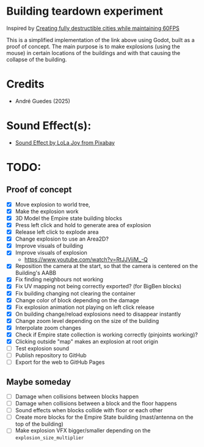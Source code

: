 # Building teardown experiment

Inspired by [Creating fully destructible cities while maintaining 60FPS](https://www.gamedeveloper.com/design/creating-fully-destructible-cities-while-maintaining-60fps)

This is a simplified implementation of the link above using Godot, built as a proof of concept.
The main purpose is to make explosions (using the mouse) in certain locations of the buildings and with that causing the collapse of the building.

# Credits

- André Guedes (2025)

# Sound Effect(s):

- [Sound Effect by LoLa Joy from Pixabay](https://pixabay.com/sound-effects/bomb-explosion-2-381970/)

# TODO:

## Proof of concept

* [x] Move explosion to world tree,
* [x] Make the explosion work
* [x] 3D Model the Empire state building blocks
* [x] Press left click and hold to generate area of explosion
* [x] Release left click to explode area
* [x] Change explosion to use an Area2D?
* [x] Improve visuals of building
* [x] Improve visuals of explosion
	* https://www.youtube.com/watch?v=RtJJVjjM_-Q 
* [x] Reposition the camera at the start, so that the camera is centered on the Building's AABB
* [x] Fix finding neighbours not working
* [x] Fix UV mapping not being correctly exported? (for BigBen blocks)
* [x] Fix building changing not clearing the container
* [x] Change color of block depending on the damage
* [x] Fix explosion animation not playing on left click release
* [x] On building change/reload explosions need to disappear instantly
* [x] Change zoom level depending on the size of the building
* [x] Interpolate zoom changes
* [x] Check if Empire state collection is working correctly (pinjoints working)?
* [x] Clicking outside "map" makes an explosion at root origin
* [ ] Test explosion sound
* [ ] Publish repository to GitHub
* [ ] Export for the web to GitHub Pages

## Maybe someday

* [ ] Damage when collisions between blocks happen
* [ ] Damage when collisions between a block and the floor happens
* [ ] Sound effects when blocks collide with floor or each other
* [ ] Create more blocks for the Empire State building (mast/antenna on the top of the building)
* [ ] Make explosion VFX bigger/smaller depending on the `explosion_size_multiplier`